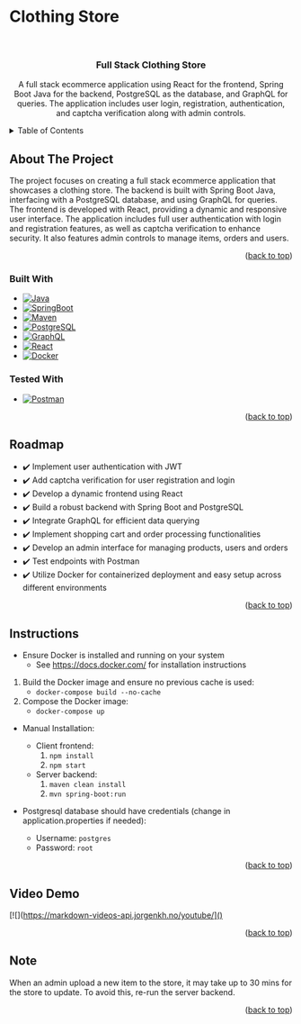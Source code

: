 # Clothing Store
<a name="readme-top"></a>
<!-- PROJECT LOGO -->
<br />
<div align="center">

<h3 align="center">Full Stack Clothing Store</h3>

  <p align="center">
    A full stack ecommerce application using React for the frontend, Spring Boot Java for the backend, PostgreSQL as the database, and GraphQL for queries. The application includes user login, registration, authentication, and captcha verification along with admin controls.
  </p>
</div>


<!-- TABLE OF CONTENTS -->
<details>
  <summary>Table of Contents</summary>
  <ol>
    <li>
      <a href="#about-the-project">About The Project</a>
      <ul>
        <li><a href="#built-with">Built With</a></li>
      </ul>
    </li>
    <li><a href="#roadmap">Roadmap</a></li>
    <li><a href="#instructions">Instructions</a></li>
    <li><a href="#demo">Video Demo</a></li>
  </ol>
</details>


<!-- ABOUT THE PROJECT -->
## About The Project


The project focuses on creating a full stack ecommerce application that showcases a clothing store. The backend is built with Spring Boot Java, interfacing with a PostgreSQL database, and using GraphQL for queries. The frontend is developed with React, providing a dynamic and responsive user interface. The application includes full user authentication with login and registration features, as well as captcha verification to enhance security. It also features admin controls to manage items, orders and users.


<p align="right">(<a href="#readme-top">back to top</a>)</p>



### Built With

* [![Java][Java.java]][Java-url]
* [![SpringBoot][SpringBoot]][Spring-url]
* [![Maven][Maven]][Maven-url]
* [![PostgreSQL][PostgreSQL]][PostgreSQL-url]
* [![GraphQL][GraphQL]][GraphQL-url]
* [![React][React]][React-url]
* [![Docker][Docker]][Docker-url]

### Tested With

* [![Postman][Postman]][Postman-url]


<p align="right">(<a href="#readme-top">back to top</a>)</p>

<!-- ROADMAP -->
## Roadmap

- ✔️ Implement user authentication with JWT
- ✔️ Add captcha verification for user registration and login
- ✔️ Develop a dynamic frontend using React
- ✔️ Build a robust backend with Spring Boot and PostgreSQL
- ✔️ Integrate GraphQL for efficient data querying
- ✔️ Implement shopping cart and order processing functionalities
- ✔️ Develop an admin interface for managing products, users and orders
- ✔️ Test endpoints with Postman
- ✔️ Utilize Docker for containerized deployment and easy setup across different environments


<p align="right">(<a href="#readme-top">back to top</a>)</p>


<!-- INSTRUCTIONS -->
## Instructions

- Ensure Docker is installed and running on your system
    - See https://docs.docker.com/ for installation instructions
1) Build the Docker image and ensure no previous cache is used:
    - ```docker-compose build --no-cache```
2) Compose the Docker image:
    - ```docker-compose up```
    
- Manual Installation:
  - Client frontend:
    1) ```npm install```
    2) ```npm start```
  - Server backend:
    1) ```maven clean install```
    2) ```mvn spring-boot:run```
    

- Postgresql database should have credentials (change in application.properties if needed):
    - Username: ```postgres```
    - Password: ```root```

    


<p align="right">(<a href="#readme-top">back to top</a>)</p>


<!-- DEMO -->
## Video Demo

[![](https://markdown-videos-api.jorgenkh.no/youtube/]()

<p align="right">(<a href="#readme-top">back to top</a>)</p>


<!-- NOTE -->
## Note

When an admin upload a new item to the store, it may take up to 30 mins for the store to update. To avoid this, re-run the server backend.

<p align="right">(<a href="#readme-top">back to top</a>)</p>




[Java.java]: https://img.shields.io/badge/java-%23ED8B00.svg?style=for-the-badge&logo=openjdk&logoColor=white
[Java-url]: https://www.java.com/en/
[Maven]: https://img.shields.io/badge/Apache%20Maven-C71A36?style=for-the-badge&logo=Apache%20Maven&logoColor=white
[Maven-url]: https://maven.apache.org/
[SpringBoot]: https://img.shields.io/badge/spring-%236DB33F.svg?style=for-the-badge&logo=spring&logoColor=white
[Spring-url]: https://spring.io/projects/spring-boot
[PostgreSQL]: https://img.shields.io/badge/PostgreSQL-316192?style=for-the-badge&logo=postgresql&logoColor=white
[PostgreSQL-url]: https://www.postgresql.org/
[GraphQL]: https://img.shields.io/badge/GraphQL-E10098?style=for-the-badge&logo=graphql&logoColor=white
[GraphQL-url]: https://graphql.org/
[React]: https://img.shields.io/badge/react-%2320232a.svg?style=for-the-badge&logo=react&logoColor=%2361DAFB
[React-url]: https://reactjs.org/
[Docker]: https://img.shields.io/badge/docker-%230db7ed.svg?style=for-the-badge&logo=docker&logoColor=white
[Docker-url]: https://www.docker.com/
[Postman]: https://img.shields.io/badge/Postman-FF6C37?style=for-the-badge&logo=postman&logoColor=white
[Postman-url]: https://www.postman.com/
[JUnit5]: https://img.shields.io/badge/Junit5-25A162?style=for-the-badge&logo=junit5&logoColor=white
[JUnit5-url]: https://junit.org/junit5/